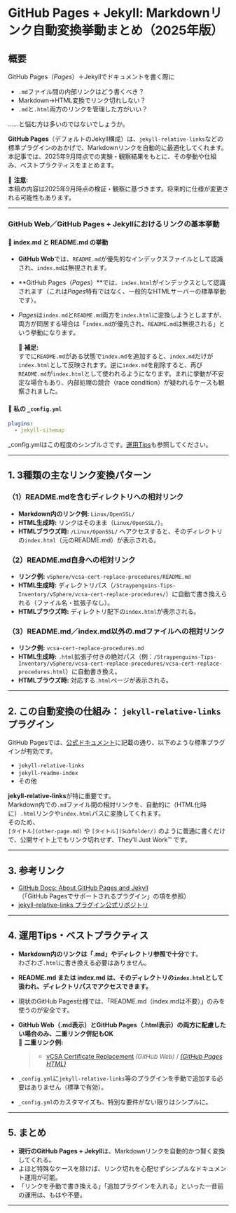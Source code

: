 # GitHub Pages + Jekyll: Markdownリンク自動変換挙動まとめ（2025年版）

## 概要

GitHub Pages（*Pages*）＋Jekyllでドキュメントを書く際に
- `.md`ファイル間の内部リンクはどう書くべき？
- Markdown→HTML変換でリンク切れしない？
- `.md`と`.html`両方のリンクを管理した方がいい？

……と悩む方は多いのではないでしょうか。

**GitHub Pages**（デフォルトのJekyll構成）は、`jekyll-relative-links`などの標準プラグインのおかげで、Markdownリンクを自動的に最適化してくれます。本記事では、2025年9月時点での実験・観察結果をもとに、その挙動や仕組み、ベストプラクティスをまとめます。

📝 **注意:**  
本稿の内容は2025年9月時点の検証・観察に基づきます。将来的に仕様が変更される可能性もあります。

---

### GitHub Web／GitHub Pages + Jekyllにおけるリンクの基本挙動

#### 📌 index.md と README.md の挙動

- **GitHub Web**では、`README.md`が優先的なインデックスファイルとして認識され、`index.md`は無視されます。
- **GitHub Pages（*Pages*）**では、`index.html`がインデックスとして認識されます（これは*Pages*特有ではなく、一般的なHTMLサーバーの標準挙動です）。
- *Pages*は`index.md`と`README.md`両方を`index.html`に変換しようとしますが、両方が同居する場合は「`index.md`が優先され、`README.md`は無視される」という挙動になります。

  📝 **補足:**  
  すでに`README.md`がある状態で`index.md`を追加すると、`index.md`だけが`index.html`として反映されます。逆に`index.md`を削除すると、再び`README.md`が`index.html`として使われるようになります。まれに挙動が不安定な場合もあり、内部処理の競合（race condition）が疑われるケースも観察されました。

#### 📌 私の `_config.yml`

```yaml
plugins:
  - jekyll-sitemap
```

_config.ymlはこの程度のシンプルさです。[運用Tips](#4-運用tips・ベストプラクティス)も参照してください。

---

## 1. 3種類の主なリンク変換パターン

### （1）README.mdを含むディレクトリへの相対リンク

- **Markdown内のリンク例:** `Linux/OpenSSL/`
- **HTML生成時:** リンクはそのまま（`Linux/OpenSSL/`）。
- **HTMLブラウズ時:** `/Linux/OpenSSL/` へアクセスすると、そのディレクトリの`index.html`（元のREADME.md）が表示される。

### （2）README.md自身への相対リンク

- **リンク例:** `vSphere/vcsa-cert-replace-procedures/README.md`
- **HTML生成時:** ディレクトリパス（`/Straypenguins-Tips-Inventory/vSphere/vcsa-cert-replace-procedures/`）に自動で書き換えられる（ファイル名・拡張子なし）。
- **HTMLブラウズ時:** ディレクトリ配下の`index.html`が表示される。

### （3）README.md／index.md以外の.mdファイルへの相対リンク

- **リンク例:** `vcsa-cert-replace-procedures.md`
- **HTML生成時:** `.html`拡張子付きの絶対パス（例：`/Straypenguins-Tips-Inventory/vSphere/vcsa-cert-replace-procedures/vcsa-cert-replace-procedures.html`）に自動書き換え。
- **HTMLブラウズ時:** 対応する`.html`ページが表示される。

---

## 2. この自動変換の仕組み： `jekyll-relative-links` プラグイン

GitHub Pagesでは、[公式ドキュメント](https://docs.github.com/ja/pages/setting-up-a-github-pages-site-with-jekyll/about-github-pages-and-jekyll)に記載の通り、以下のような標準プラグインが有効です。

- `jekyll-relative-links`
- `jekyll-readme-index`
- その他

**jekyll-relative-links**が特に重要です。  
Markdown内での`.md`ファイル間の相対リンクを、自動的に（HTML化時に）`.html`リンクや`index.html`パスに変換してくれます。  
そのため、  
`[タイトル](other-page.md)` や `[タイトル](Subfolder/)` のように普通に書くだけで、公開サイト上でもリンク切れせず、They’ll Just Work™ です。

---

## 3. 参考リンク

- [GitHub Docs: About GitHub Pages and Jekyll](https://docs.github.com/ja/pages/setting-up-a-github-pages-site-with-jekyll/about-github-pages-and-jekyll)  
  （「GitHub Pagesでサポートされるプラグイン」の項を参照）
- [jekyll-relative-links プラグイン公式リポジトリ](https://github.com/benbalter/jekyll-relative-links)

---

## 4. 運用Tips・ベストプラクティス

- **Markdown内のリンクは「.md」やディレクトリ参照で十分**です。  
  わざわざ`.html`に書き換える必要はありません。
- **README.md または index.md は、そのディレクトリの`index.html`として扱われ、ディレクトリパスでアクセスできます。**
- 現状のGitHub Pages仕様では、「README.md（index.mdは不要）」のみを使うのが安全です。
- **GitHub Web（.md表示）とGitHub Pages（.html表示）の両方に配慮したい場合のみ、二重リンク併記もOK**  
  📝 **二重リンク例:**
  > - [vCSA Certificate Replacement](vSphere/vcsa-cert-replace-procedures/README.md) *(GitHub Web)* / [*(GitHub Pages HTML)*](https://tatsuya-nonogaki.github.io/Straypenguins-Tips-Inventory/vSphere/vcsa-cert-replace-procedures/)

- `_config.yml`に`jekyll-relative-links`等のプラグインを手動で追加する必要はありません（標準で有効）。
- `_config.yml`のカスタマイズも、特別な要件がない限りはシンプルに。

---

## 5. まとめ

- **現行のGitHub Pages + Jekyll**は、Markdownリンクを自動的かつ賢く変換してくれる。
- よほど特殊なケースを除けば、リンク切れを心配せずシンプルなドキュメント運用が可能。
- 「リンクを手動で書き換える」「追加プラグインを入れる」といった一昔前の運用は、もはや不要。

---
